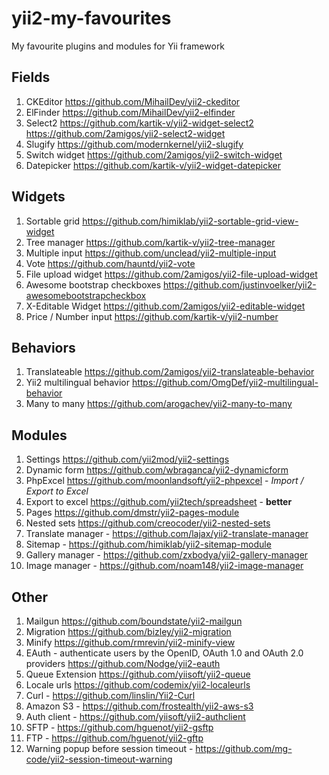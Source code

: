 # yii2-my-favourites
My favourite plugins and modules for Yii framework

## Fields
1. CKEditor https://github.com/MihailDev/yii2-ckeditor
2. ElFinder https://github.com/MihailDev/yii2-elfinder
3. Select2 https://github.com/kartik-v/yii2-widget-select2 https://github.com/2amigos/yii2-select2-widget
4. Slugify https://github.com/modernkernel/yii2-slugify
5. Switch widget https://github.com/2amigos/yii2-switch-widget
6. Datepicker https://github.com/kartik-v/yii2-widget-datepicker

## Widgets
1. Sortable grid https://github.com/himiklab/yii2-sortable-grid-view-widget
2. Tree manager https://github.com/kartik-v/yii2-tree-manager
3. Multiple input https://github.com/unclead/yii2-multiple-input
4. Vote https://github.com/hauntd/yii2-vote
5. File upload widget https://github.com/2amigos/yii2-file-upload-widget
6. Awesome bootstrap checkboxes https://github.com/justinvoelker/yii2-awesomebootstrapcheckbox
7. X-Editable Widget https://github.com/2amigos/yii2-editable-widget
8. Price / Number input https://github.com/kartik-v/yii2-number

## Behaviors
1. Translateable https://github.com/2amigos/yii2-translateable-behavior
2. Yii2 multilingual behavior https://github.com/OmgDef/yii2-multilingual-behavior
3. Many to many https://github.com/arogachev/yii2-many-to-many

## Modules
1. Settings https://github.com/yii2mod/yii2-settings
2. Dynamic form https://github.com/wbraganca/yii2-dynamicform
3. PhpExcel https://github.com/moonlandsoft/yii2-phpexcel - _Import / Export to Excel_
4. Export to excel https://github.com/yii2tech/spreadsheet - **better**
4. Pages https://github.com/dmstr/yii2-pages-module
5. Nested sets https://github.com/creocoder/yii2-nested-sets
6. Translate manager - https://github.com/lajax/yii2-translate-manager
7. Sitemap - https://github.com/himiklab/yii2-sitemap-module
8. Gallery manager - https://github.com/zxbodya/yii2-gallery-manager
9. Image manager - https://github.com/noam148/yii2-image-manager

## Other
1. Mailgun https://github.com/boundstate/yii2-mailgun
2. Migration https://github.com/bizley/yii2-migration
3. Minify https://github.com/rmrevin/yii2-minify-view
4. EAuth - authenticate users by the OpenID, OAuth 1.0 and OAuth 2.0 providers https://github.com/Nodge/yii2-eauth
5. Queue Extension https://github.com/yiisoft/yii2-queue
6. Locale urls https://github.com/codemix/yii2-localeurls
7. Curl - https://github.com/linslin/Yii2-Curl
8. Amazon S3 - https://github.com/frostealth/yii2-aws-s3
9. Auth client - https://github.com/yiisoft/yii2-authclient
10. SFTP - https://github.com/hguenot/yii2-gsftp
11. FTP - https://github.com/hguenot/yii2-gftp
12. Warning popup before session timeout - https://github.com/mg-code/yii2-session-timeout-warning